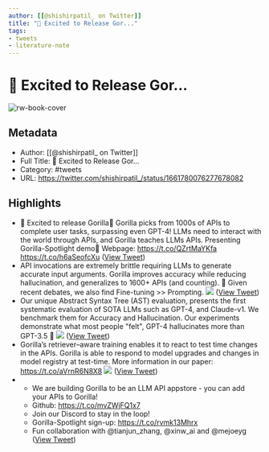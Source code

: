```yaml
---
author: [[@shishirpatil_ on Twitter]]
title: "📢 Excited to Release Gor..."
tags: 
- tweets
- literature-note
---
```

# 📢 Excited to Release Gor...

![rw-book-cover](https://pbs.twimg.com/profile_images/1546737135566278656/H8xUb5nU.jpg)

## Metadata
- Author: [[@shishirpatil_ on Twitter]]
- Full Title: 📢 Excited to Release Gor...
- Category: #tweets
- URL: https://twitter.com/shishirpatil_/status/1661780076277678082

## Highlights
- 📢 Excited to release Gorilla🦍 Gorilla picks from 1000s of APIs to complete user tasks, surpassing even GPT-4! LLMs need to interact with the world through APIs, and Gorilla teaches LLMs APIs. Presenting Gorilla-Spotlight demo🤩
  Webpage: https://t.co/QZrtMaYKfa https://t.co/h6aSeofcXu ([View Tweet](https://twitter.com/shishirpatil_/status/1661780076277678082))
- API invocations are extremely brittle requiring LLMs to generate accurate input arguments. Gorilla improves accuracy while reducing hallucination, and generalizes to 1600+ APIs (and counting). 📢 Given recent debates, we also find Fine-tuning >> Prompting. 
  ![](https://pbs.twimg.com/media/Fw-TdIxaEAAbAwv.jpg) ([View Tweet](https://twitter.com/shishirpatil_/status/1661780078785888256))
- Our unique Abstract Syntax Tree (AST) evaluation, presents the first systematic evaluation of SOTA LLMs such as GPT-4, and Claude-v1. We benchmark them for Accuracy and Hallucination. Our experiments demonstrate what most people "felt", GPT-4 hallucinates more than GPT-3.5 👀 
  ![](https://pbs.twimg.com/media/Fw-U3E8aUAEYyAT.jpg) ([View Tweet](https://twitter.com/shishirpatil_/status/1661780080027377664))
- Gorilla’s retriever–aware training enables it to react to test time changes in the APIs. Gorilla is able to respond to model upgrades and changes in model registry at test-time. 
  More information in our paper: https://t.co/aVrnR6N8X8 
  ![](https://pbs.twimg.com/media/Fw_SCG1aIAIfWMD.jpg) ([View Tweet](https://twitter.com/shishirpatil_/status/1661780081281482752))
- + We are building Gorilla to be an LLM API appstore - you can add your APIs to Gorilla!
  + Github: https://t.co/mvZWjFQ1x7
  + Join our Discord to stay in the loop!
  + Gorilla-Spotlight sign-up: https://t.co/rvmk13Mhrx
  + Fun collaboration with @tianjun_zhang, @xinw_ai and @mejoeyg ([View Tweet](https://twitter.com/shishirpatil_/status/1661780082627874816))
